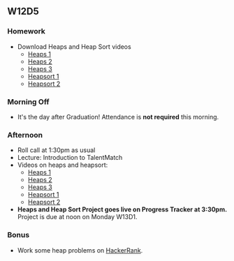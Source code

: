 ## W12D5
### Homework
* Download Heaps and Heap Sort videos
    * [Heaps 1][heaps1]
    * [Heaps 2][heaps2]
    * [Heaps 3][heaps3]
    * [Heapsort 1][heapsort1]
    * [Heapsort 2][heapsort2]

### Morning Off
* It's the day after Graduation! Attendance is **not required** this morning.

### Afternoon

* Roll call at 1:30pm as usual
* Lecture: Introduction to TalentMatch
* Videos on heaps and heapsort:
   * [Heaps 1][heaps1]
   * [Heaps 2][heaps2]
   * [Heaps 3][heaps3]
   * [Heapsort 1][heapsort1]
   * [Heapsort 2][heapsort2]
* **Heaps and Heap Sort Project goes live on Progress Tracker at 3:30pm.** Project is due at noon on Monday W13D1.

### Bonus

* Work some heap problems on [HackerRank][hackerrank].

<!-- LINKS -->
<!-- Job Search Projects -->

<!-- Technical Interview Resources -->
[interview-questions]: https://docs.google.com/a/appacademy.io/spreadsheet/ccc?key=0AnnoREts_wUydHN3UGZfbDZIME1VTEY3Y3pUNWpZZGc#gid=0
[HackerRank]: https://www.hackerrank.com/
[codility]: https://codility.com/
[Codility]: https://codility.com/

<!-- Algorithms Projects & Lectures -->
[heaps1]: https://vimeo.com/191997749/b59a137b19
[heaps2]: https://vimeo.com/191997750/83ff39ba6a
[heaps3]: https://vimeo.com/191997751/6db2554bbb
[heapsort1]: https://vimeo.com/191997808/3d0a223bb1
[heapsort2]: https://vimeo.com/191997809/849cf1b7ad

[heaps-heapsort]: https://github.com/appacademy/job-search-curriculum/tree/master/SF/algorithms/w12d1/project3
